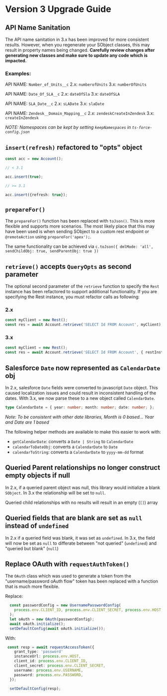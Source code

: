 # Version 3 Upgrade Guide

## API Name Sanitation

The API name sanitation in 3.x has been improved for more consistent results. However, when you regenerate your SObject classes, this may result in property names being changed. **Carefully review changes after generating new classes and make sure to update any code which is impacted.**

### Examples:

API NAME: `Number_of_Units__c` 2.x: `numberofUnits` 3.x: `numberOfUnits`

API NAME: `Date_Of_SLA__c` 2.x: `dateOfSla` 3.x: `dateOfSLA`

API NAME: `SLA_Date__c` 2.x: `sLADate` 3.x: `slaDate`

API NAME: `Zendesk__Domain_Mapping__c` 2.x: `zendeskCreateInZendesk` 3.x: `createInZendesk`

_NOTE: Namespaces can be kept by setting `keepNamespaces` in `ts-force-config.json`_

## `insert(refresh)` refactored to "opts" object

```typescript
const acc = new Account();

// < 3.1

acc.insert(true);

// >= 3.1

acc.insert({refresh: true});
```

## `prepareFor()`

The `prepareFor()` function has been replaced with `toJson()`. This is more flexible and supports more scenarios. The most likely place that this may have been used is when sending SObject to a custom rest endpoint or `@remoteAction` using `prepareFor('apex');`.

The same functionality can be achieved via `c.toJson({ dmlMode: 'all', sendChildObj: true, sendParentObj: true })`

## `retrieve()` accepts `QueryOpts` as second parameter

The optional second parameter of the `retrieve` function to specify the `Rest` instance has been refactored to support additional functionality. If you are specifying the Rest instance, you must refactor calls as following:

### 2.x

```typescript
const myClient = new Rest();
const res = await Account.retrieve('SELECT Id FROM Account', myClient);
```

### 3.x

```typescript
const myClient = new Rest();
const res = await Account.retrieve('SELECT Id FROM Account', { restInstance: myClient });
```

## Salesforce `Date` now represented as `CalendarDate` obj

In 2.x, salesforce `Date` fields were converted to javascript `Date` object. This caused localization issues and could result in inconsistent handling of the dates. With 3.x, we now parse these to a new object called `CalendarDate`.

```typescript
type CalendarDate = { year: number; month: number; date: number; };
```

_Note: To be consistent with other date libraries, Month is 0 based... Year and Date are 1 based_

The following helper methods are available to make this easier to work with:

* `getCalendarDate`: converts a `Date | String` to `CalendarDate`
* `calendarToDateObj`: converts a `CalendarDate` to `Date`
* `calendarToString`: converts a `CalendarDate` to `yyyy-mm-dd` format

## Queried Parent relationships no longer construct empty objects if null

In 2.x, if a queried parent object was null, this library would initialize a blank `SObject`. In 3.x the relationship will be set to `null`.

Queried child relationships with no results will result in an empty \(`[]`\) array

## Queried fields that are blank are set as `null` instead of `undefined`

In 2.x if a queried field was blank, it was set as `undefined`. In 3.x, the field will now be set as `null` to differate between "not queried" \(`undefined`\) and "queried but blank" \(`null`\)

## Replace OAuth with `requestAuthToken()`

The `OAuth` class which was used to generate a token from the "username/password oAuth flow" token has been replaced with a function that is much more flexible.

Replace:

```typescript
  const passwordConfig = new UsernamePasswordConfig(
    process.env.CLIENT_ID, process.env.CLIENT_SECRET, process.env.HOST, process.env.USERNAME, process.env.PASSWORD
  );
  let oAuth = new OAuth(passwordConfig);
  await oAuth.initialize();
  setDefaultConfig(await oAuth.initialize());
```

With:

```typescript
 const resp = await requestAccessToken({
    grant_type: 'password'
    instanceUrl: process.env.HOST,
    client_id: process.env.CLIENT_ID,
    client_secret: process.env.CLIENT_SECRET,
    username: process.env.USERNAME,
    password: process.env.PASSWORD,
  });

  setDefaultConfig(resp);
```

